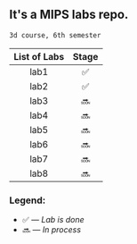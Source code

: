 ## It's a MIPS labs repo. 

	3d course, 6th semester

| List of Labs  |     Stage     |
|:-------------:|:-------------:|
|	  lab1		|	:white_check_mark:|
|	  lab2		|	:white_check_mark:|
|	  lab3		|	:soon:		|
|	  lab4		|	:soon:		|
|	  lab5		|	:soon:		|
|	  lab6		|	:soon:		|
|	  lab7		|	:soon:		|
|	  lab8		|	:soon:		|

### Legend:

* :white_check_mark: — *Lab is done*
* :soon: — *In process*